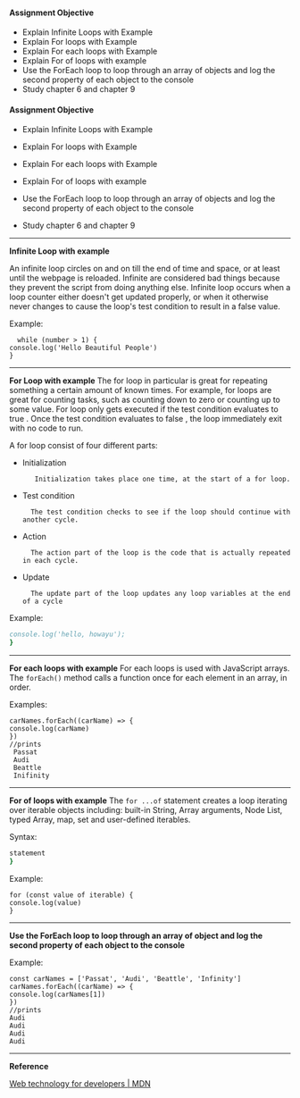 #### Assignment Objective

- Explain Infinite Loops with Example
- Explain For loops with Example
- Explain For each loops with Example
- Explain For of loops with example
- Use the ForEach loop to loop through an array of objects and log the second property of each object to the console
- Study chapter 6 and chapter 9

#### Assignment Objective

-   Explain Infinite Loops with Example
    
-   Explain For loops with Example
    
-   Explain For each loops with Example
    
-   Explain For of loops with example
    
-   Use the ForEach loop to loop through an array of objects and log the second property of each object to the console
    
-   Study chapter 6 and chapter 9

****
**Infinite Loop with example**

An infinite loop circles on and on till the end of time and space, or at least until the webpage is reloaded. Infinite are considered bad things because they prevent the script from doing anything else.
Infinite loop occurs when a loop counter either doesn't get updated properly, or when it otherwise never changes to cause the loop's test condition to result in a false value.

Example:
```let number = 5;
  while (number > 1) {
console.log('Hello Beautiful People')
}
```
****
**For Loop with example**
The for loop in particular is great for repeating something a certain amount of known times. For example, for loops are great for counting tasks, such as counting down to zero or counting up to some value.
For loop only gets executed if the test condition evaluates
to true . Once the test condition evaluates to false , the loop immediately exit with no code to run.

   A for loop consist of four different parts:

- Initialization
	
		 Initialization takes place one time, at the start of a for loop.
- Test condition
		
		The test condition checks to see if the loop should continue with another cycle.
- Action

		The action part of the loop is the code that is actually repeated in each cycle.
- Update

		The update part of the loop updates any loop variables at the end of a cycle

Example:

```for (let index = 5; index > 1; index++){
console.log('hello, howayu');
}
```
****
**For each loops with example**
For each loops is used with JavaScript arrays. The <code>forEach()</code> method calls a function once for each element in an array, in order.

Examples:
```const carNames = ['Passat', 'Audi', 'Beattle', 'Infinity']
carNames.forEach((carName) => { 
console.log(carName)
})         
//prints
 Passat
 Audi
 Beattle
 Inifinity
```	     

****
**For of loops with example**
The <code>for ...of</code>  statement creates a loop iterating over iterable objects including: built-in String, Array arguments, Node List, typed Array, map, set and user-defined iterables.

Syntax: 
```for  (variable of iterable)  {
statement
}
```
Example:
```const iterable = [10, 20, 30]
for (const value of iterable) {
console.log(value)
}
```


****
**Use the ForEach loop to loop through an array of object and log the second property of each object to the console**

Example:
``` 
const carNames = ['Passat', 'Audi', 'Beattle', 'Infinity']
carNames.forEach((carName) => { 
console.log(carNames[1])
})
//prints
Audi
Audi
Audi
Audi
```

****
**Reference**

[Web technology for developers | MDN]((https://developer.mozilla.org/en-US/docs/Web))





